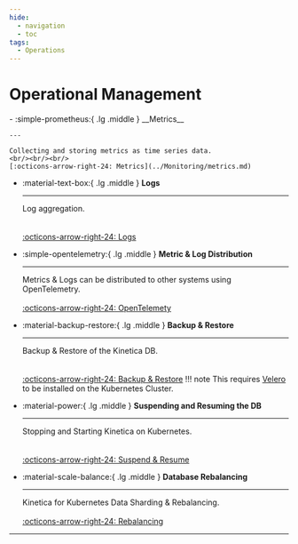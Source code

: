 ```yaml
---
hide:
  - navigation
  - toc
tags:
  - Operations
---
```

# Operational Management

<div class="grid cards" markdown>
-   :simple-prometheus:{ .lg .middle } __Metrics__

    ---

    Collecting and storing metrics as time series data.
    <br/><br/><br/>
    [:octicons-arrow-right-24: Metrics](../Monitoring/metrics.md)

-   :material-text-box:{ .lg .middle } __Logs__

    ---

    Log aggregation.
    <br/><br/><br/>
    [:octicons-arrow-right-24: Logs](../Monitoring/logs.md)

-   :simple-opentelemetry:{ .lg .middle } __Metric & Log Distribution__

    ---

    Metrics & Logs can be distributed to other systems using OpenTelemetry.
    <br/><br/>
    [:octicons-arrow-right-24: OpenTelemety](otel.md)

-   :material-backup-restore:{ .lg .middle } __Backup & Restore__

    ---

    Backup & Restore of the Kinetica DB.
    <br/><br/><br/>
    [:octicons-arrow-right-24: Backup & Restore](backup_and_restore.md)
    !!! note
    This requires [Velero](https://velero.io/docs/v1.13/basic-install/ "Velero Installation Page") to be installed on the Kubernetes Cluster.


-   :material-power:{ .lg .middle } __Suspending and Resuming the DB__

    ---

    Stopping and Starting Kinetica on Kubernetes.
    <br/><br/><br/>
    [:octicons-arrow-right-24: Suspend & Resume](suspend_resume.md)

-   :material-scale-balance:{ .lg .middle } __Database Rebalancing__

    ---

    Kinetica for Kubernetes Data Sharding & Rebalancing.
    <br/><br/>
    [:octicons-arrow-right-24: Rebalancing](rebalance.md)

</div>

---
